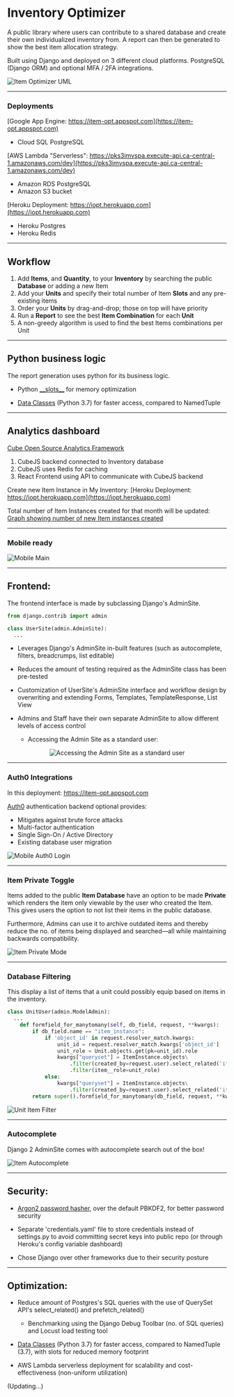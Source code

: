 # Inventory Optimizer

A public library where users can contribute to a shared database and create their own individualized inventory from. A report can then be generated to show the best item allocation strategy.

Built using Django and deployed on 3 different cloud platforms. PostgreSQL (Django ORM) and optional MFA / 2FA integrations.

![](img/uml-item-optimizer.png "Item Optimizer UML")

---

### Deployments

[Google App Engine: https://item-opt.appspot.com](https://item-opt.appspot.com)

- Cloud SQL PostgreSQL

[AWS Lambda "Serverless": https://pks3imvspa.execute-api.ca-central-1.amazonaws.com/dev](https://pks3imvspa.execute-api.ca-central-1.amazonaws.com/dev)

- Amazon RDS PostgreSQL
- Amazon S3 bucket

[Heroku Deployment: https://iopt.herokuapp.com](https://iopt.herokuapp.com)

- Heroku Postgres
- Heroku Redis

---

## Workflow

1. Add **Items**, and <b>Quantity</b>, to your <b>Inventory</b> by searching the public <b>Database</b> or adding a new Item
   <li>Add your <b>Units</b> and specify their total number of Item <b>Slots</b> and any pre-existing items</li>
   <li>Order your <b>Units</b> by drag-and-drop; those on top will have priority</li>
   <li>Run a <b>Report</b> to see the best <b>Item Combination</b> for each <b>Unit</b></li>
   <li>A non-greedy algorithm is used to find the best Items combinations per Unit </li>

---

## Python business logic

The report generation uses python for its business logic.

- Python [\_\_slots\_\_](https://docs.python.org/3/reference/datamodel.html#slots) for memory optimization

- [Data Classes](https://www.youtube.com/watch?v=T-TwcmT6Rcw) (Python 3.7) for faster access, compared to NamedTuple

---

## Analytics dashboard

[Cube Open Source Analytics Framework](https://github.com/cube-js/cube.js)

1. CubeJS backend connected to Inventory database
2. CubeJS uses Redis for caching
3. React Frontend using API to communicate with CubeJS backend

Create new Item Instance in My Inventory: 
[Heroku Deployment: https://iopt.herokuapp.com](https://iopt.herokuapp.com)

Total number of Item Instances created for that month will be updated:
[Graph showing number of new Item instances created](https://iopt-cube.herokuapp.com)

---

### Mobile ready

![](img/Mobile-Main.png "Mobile Main")

---

## Frontend:

The frontend interface is made by subclassing Django's AdminSite.

```python
from django.contrib import admin

class UserSite(admin.AdminSite):
  ...
```

- Leverages Django's AdminSite in-built features (such as autocomplete, filters, breadcrumps, list editable)

- Reduces the amount of testing required as the AdminSite class has been pre-tested

- Customization of UserSite's AdminSite interface and workflow design by overwriting and extending Forms, Templates, TemplateResponse, List View

- Admins and Staff have their own separate AdminSite to allow different levels of access control

  - Accessing the Admin Site as a standard user:

<p align="center">
  <img src=img/unauthorized-admin.png alt="Accessing the Admin Site as a standard user"/>
</p>

---

### Auth0 Integrations

In this deployment: https://item-opt.appspot.com

[Auth0](https://auth0.com) authentication backend optional provides:

- Mitigates against brute force attacks
- Multi-factor authentication
- Single Sign-On / Active Directory
- Existing database user migration

![](img/Mobile-Auth0-Login.png "Mobile Auth0 Login")

---

### Item Private Toggle

Items added to the public **Item Database** have an option to be made **Private** which renders the item only viewable by the user who created the Item. This gives users the option to not list their items in the public database.

Furthermore, Admins can use it to archive outdated items and thereby reduce the no. of items being displayed and searched—all while maintaining backwards compatibility.

![](img/item-private.png "Item Private Mode")

---

### Database Filtering

This display a list of items that a unit could possibly equip based on items in the inventory.

```python
class UnitUser(admin.ModelAdmin):
  ...
    def formfield_for_manytomany(self, db_field, request, **kwargs):
        if db_field.name == "item_instance":
            if 'object_id' in request.resolver_match.kwargs:
                unit_id = request.resolver_match.kwargs['object_id']
                unit_role = Unit.objects.get(pk=unit_id).role
                kwargs["queryset"] = ItemInstance.objects\
                    .filter(created_by=request.user).select_related('item')\
                    .filter(item__role=unit_role)
            else:
                kwargs["queryset"] = ItemInstance.objects\
                    .filter(created_by=request.user).select_related('item')
        return super().formfield_for_manytomany(db_field, request, **kwargs)
```

![](img/unit-item-filter.gif "Unit Item Filter")

---

### Autocomplete

Django 2 AdminSite comes with autocomplete search out of the box!

![](img/item-autocomplete.gif "Item Autocomplete")

---

## Security:

- [Argon2 password hasher](https://docs.djangoproject.com/en/2.2/topics/auth/passwords/#using-argon2-with-django), over the default PBKDF2, for better password security

- Separate 'credentials.yaml' file to store credentials instead of settings.py to avoid committing secret keys into public repo (or through Heroku's config variable dashboard)

- Chose Django over other frameworks due to their security posture

---

## Optimization:

- Reduce amount of Postgres's SQL queries with the use of QuerySet API's select_related() and prefetch_related()

  - Benchmarking using the Django Debug Toolbar (no. of SQL queries) and Locust load testing tool

- [Data Classes](https://www.youtube.com/watch?v=T-TwcmT6Rcw) (Python 3.7) for faster access, compared to NamedTuple (3.7), with slots for reduced memory footprint

- AWS Lambda serverless deployment for scalability and cost-effectiveness (non-uniform utilization)

(Updating...)
